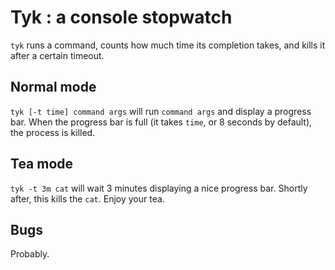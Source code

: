 Tyk : a console stopwatch
=========================

`tyk` runs a command, counts how much time its completion takes, and kills it
after a certain timeout.

Normal mode
-----------

`tyk [-t time] command args` will run `command args` and display a progress bar.
When the progress bar is full (it takes `time`, or 8 seconds by default), the
process is killed.

Tea mode
--------

`tyk -t 3m cat` will wait 3 minutes displaying a nice progress bar. Shortly after,
this kills the `cat`. Enjoy your tea.

Bugs
----

Probably.
